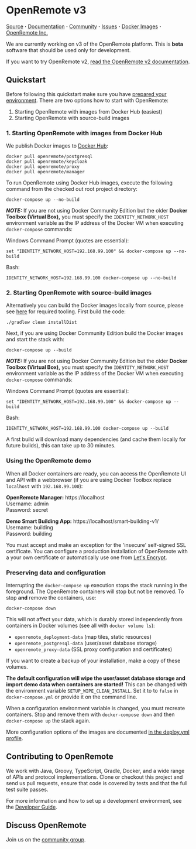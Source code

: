 # OpenRemote v3

[Source](https://github.com/openremote/openremote) **·** [Documentation](https://github.com/openremote/openremote/wiki) **·** [Community](https://groups.google.com/forum/#!forum/openremotecommunity) **·** [Issues](https://github.com/openremote/openremote/issues) **·** [Docker Images](https://hub.docker.com/u/openremote/) **·** [OpenRemote Inc.](https://openremote.io)

We are currently working on v3 of the OpenRemote platform. This is **beta** software that should be used only for development.

If you want to try OpenRemote v2, [read the OpenRemote v2 documentation](https://github.com/openremote/Documentation/wiki).

## Quickstart

Before following this quickstart make sure you have [prepared your environment](https://github.com/openremote/openremote/wiki/Developer-Guide%3A-Preparing-the-environment). There are two options how to start with OpenRemote:

1. Starting OpenRemote with images from Docker Hub (easiest)
2. Starting OpenRemote with source-build images

### 1. Starting OpenRemote with images from Docker Hub

We publish Docker images to [Docker Hub](https://hub.docker.com/u/openremote/):

```
docker pull openremote/postgresql
docker pull openremote/keycloak
docker pull openremote/proxy
docker pull openremote/manager
```

To run OpenRemote using Docker Hub images, execute the following command from the checked out root project directory:

```
docker-compose up --no-build
```

***NOTE:*** If you are not using Docker Community Edition but the older **Docker Toolbox (Virtual Box),** you must specify the `IDENTITY_NETWORK_HOST` environment variable as the IP address of the Docker VM when executing `docker-compose` commands:

Windows Command Prompt (quotes are essential):
```
set "IDENTITY_NETWORK_HOST=192.168.99.100" && docker-compose up --no-build
```

Bash:
```
IDENTITY_NETWORK_HOST=192.168.99.100 docker-compose up --no-build
```

### 2. Starting OpenRemote with source-build images

Alternatively you can build the Docker images locally from source, please see [here](https://github.com/openremote/openremote/wiki/Developer-Guide%3A-Preparing-the-environment) for required tooling. First build the code:

```
./gradlew clean installDist
```

Next, if you are using Docker Community Edition build the Docker images and start the stack with:

```
docker-compose up --build
```

***NOTE:*** If you are not using Docker Community Edition but the older **Docker Toolbox (Virtual Box),** you must specify the `IDENTITY_NETWORK_HOST` environment variable as the IP address of the Docker VM when executing `docker-compose` commands:

Windows Command Prompt (quotes are essential):
```
set "IDENTITY_NETWORK_HOST=192.168.99.100" && docker-compose up --build
```
Bash:
```
IDENTITY_NETWORK_HOST=192.168.99.100 docker-compose up --build
```

A first build will download many dependencies (and cache them locally for future builds), this can take up to 30 minutes.

### Using the OpenRemote demo

When all Docker containers are ready, you can access the OpenRemote UI and API with a webbrowser (if you are using Docker Toolbox replace `localhost` with `192.168.99.100`):

**OpenRemote Manager:** https://localhost  
Username: admin  
Password: secret

**Demo Smart Building App:** https://localhost/smart-building-v1/  
Username: building  
Password: building

You must accept and make an exception for the 'insecure' self-signed SSL certificate. You can configure a production installation of OpenRemote with a your own certificate or automatically use one from [Let's Encrypt](https://letsencrypt.org/).

### Preserving data and configuration

Interrupting the `docker-compose up` execution stops the stack running in the foreground. The OpenRemote containers will stop but not be removed. To stop **and** remove the containers, use:

```
docker-compose down
```

This will not affect your data, which is durably stored independently from containers in Docker volumes (see all with `docker volume ls`):

- `openremote_deployment-data` (map tiles, static resources)
- `openremote_postgresql-data` (user/asset database storage)
- `openremote_proxy-data` (SSL proxy configuration and certificates)

If you want to create a backup of your installation, make a copy of these volumes.

**The default configuration will wipe the user/asset database storage and import demo data when containers are started!** This can be changed with the environment variable `SETUP_WIPE_CLEAN_INSTALL`.  Set it to to `false` in `docker-compose.yml` or provide it on the command line.

When a configuration environment variable is changed, you must recreate containers. Stop and remove them with `docker-compose down` and then `docker-compose up` the stack again.

More configuration options of the images are documented [in the deploy.yml profile](https://github.com/openremote/openremote/blob/master/profile/deploy.yml).

## Contributing to OpenRemote

We work with Java, Groovy, TypeScript, Gradle, Docker, and a wide range of APIs and protocol implementations. Clone or checkout this project and send us pull requests, ensure that code is covered by tests and that the full test suite passes.

For more information and how to set up a development environment, see the [Developer Guide](https://github.com/openremote/openremote/wiki).


## Discuss OpenRemote

Join us on the [community group](https://groups.google.com/forum/#!forum/openremotecommunity).
